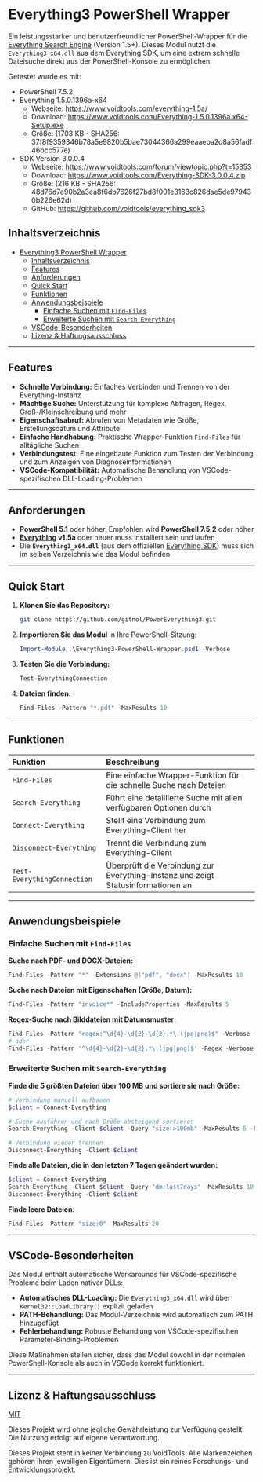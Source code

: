# Everything3 PowerShell Wrapper

Ein leistungsstarker und benutzerfreundlicher PowerShell-Wrapper für die [Everything Search Engine](https://www.voidtools.com/) (Version 1.5+). Dieses Modul nutzt die `Everything3_x64.dll` aus dem Everything SDK, um eine extrem schnelle Dateisuche direkt aus der PowerShell-Konsole zu ermöglichen.

Getestet wurde es mit:
- PowerShell 7.5.2
- Everything 1.5.0.1396a-x64
  - Webseite: https://www.voidtools.com/everything-1.5a/
  - Download: https://www.voidtools.com/Everything-1.5.0.1396a.x64-Setup.exe 
  - Größe: (1703 KB - SHA256: 37f8f9359346b78a5e9820b5bae73044366a299eaaeba2d8a56fadf46bcc577e)
- SDK Version 3.0.0.4
  - Webseite: https://www.voidtools.com/forum/viewtopic.php?t=15853
  - Download: https://www.voidtools.com/Everything-SDK-3.0.0.4.zip 
  - Größe: (216 KB - SHA256: 48d76d7e90b2a3ea8f6db7626f27bd8f001e3163c826dae5de979430b226e62d) 
  - GitHub: https://github.com/voidtools/everything_sdk3

## Inhaltsverzeichnis

- [Everything3 PowerShell Wrapper](#everything3-powershell-wrapper)
  - [Inhaltsverzeichnis](#inhaltsverzeichnis)
  - [Features](#features)
  - [Anforderungen](#anforderungen)
  - [Quick Start](#quick-start)
  - [Funktionen](#funktionen)
  - [Anwendungsbeispiele](#anwendungsbeispiele)
    - [Einfache Suchen mit `Find-Files`](#einfache-suchen-mit-find-files)
    - [Erweiterte Suchen mit `Search-Everything`](#erweiterte-suchen-mit-search-everything)
  - [VSCode-Besonderheiten](#vscode-besonderheiten)
  - [Lizenz \& Haftungsausschluss](#lizenz--haftungsausschluss)

---

## Features

- **Schnelle Verbindung:** Einfaches Verbinden und Trennen von der Everything-Instanz
- **Mächtige Suche:** Unterstützung für komplexe Abfragen, Regex, Groß-/Kleinschreibung und mehr
- **Eigenschaftsabruf:** Abrufen von Metadaten wie Größe, Erstellungsdatum und Attribute
- **Einfache Handhabung:** Praktische Wrapper-Funktion `Find-Files` für alltägliche Suchen
- **Verbindungstest:** Eine eingebaute Funktion zum Testen der Verbindung und zum Anzeigen von Diagnoseinformationen
- **VSCode-Kompatibilität:** Automatische Behandlung von VSCode-spezifischen DLL-Loading-Problemen

---

## Anforderungen

- **PowerShell 5.1** oder höher. Empfohlen wird **PowerShell 7.5.2** oder höher
- **[Everything](https://www.voidtools.com/downloads/) v1.5a** oder neuer muss installiert sein und laufen
- Die **`Everything3_x64.dll`** (aus dem offiziellen [Everything SDK](https://www.voidtools.com/support/everything/sdk/)) muss sich im selben Verzeichnis wie das Modul befinden

---

## Quick Start

1. **Klonen Sie das Repository:**
   ```sh
   git clone https://github.com/gitnol/PowerEverything3.git
   ```

2. **Importieren Sie das Modul** in Ihre PowerShell-Sitzung:
   ```powershell
   Import-Module .\Everything3-PowerShell-Wrapper.psd1 -Verbose
   ```

3. **Testen Sie die Verbindung:**
   ```powershell
   Test-EverythingConnection
   ```

4. **Dateien finden:**
   ```powershell
   Find-Files -Pattern "*.pdf" -MaxResults 10
   ```

---

## Funktionen

| Funktion                    | Beschreibung                                                                 |
|:---------------------------|:-----------------------------------------------------------------------------|
| `Find-Files`               | Eine einfache Wrapper-Funktion für die schnelle Suche nach Dateien          |
| `Search-Everything`        | Führt eine detaillierte Suche mit allen verfügbaren Optionen durch          |
| `Connect-Everything`       | Stellt eine Verbindung zum Everything-Client her                            |
| `Disconnect-Everything`    | Trennt die Verbindung zum Everything-Client                                 |
| `Test-EverythingConnection`| Überprüft die Verbindung zur Everything-Instanz und zeigt Statusinformationen an |

---

## Anwendungsbeispiele

### Einfache Suchen mit `Find-Files`

**Suche nach PDF- und DOCX-Dateien:**
```powershell
Find-Files -Pattern "*" -Extensions @("pdf", "docx") -MaxResults 10
```

**Suche nach Dateien mit Eigenschaften (Größe, Datum):**
```powershell
Find-Files -Pattern "invoice*" -IncludeProperties -MaxResults 5
```

**Regex-Suche nach Bilddateien mit Datumsmuster:**
```powershell
Find-Files -Pattern "regex:^\d{4}-\d{2}-\d{2}.*\.(jpg|png)$" -Verbose -MaxResults 10
# oder
Find-Files -Pattern '^\d{4}-\d{2}-\d{2}.*\.(jpg|png)$' -Regex -Verbose -MaxResults 10
```

### Erweiterte Suchen mit `Search-Everything`

**Finde die 5 größten Dateien über 100 MB und sortiere sie nach Größe:**
```powershell
# Verbindung manuell aufbauen
$client = Connect-Everything

# Suche ausführen und nach Größe absteigend sortieren
Search-Everything -Client $client -Query "size:>100mb" -MaxResults 5 -Properties "Size" -SortBy @{Property = "Size"; Descending = $true}

# Verbindung wieder trennen
Disconnect-Everything -Client $client
```

**Finde alle Dateien, die in den letzten 7 Tagen geändert wurden:**
```powershell
$client = Connect-Everything
Search-Everything -Client $client -Query "dm:last7days" -MaxResults 10 -Properties "DateModified"
Disconnect-Everything -Client $client
```

**Finde leere Dateien:**
```powershell
Find-Files -Pattern "size:0" -MaxResults 20
```

---

## VSCode-Besonderheiten

Das Modul enthält automatische Workarounds für VSCode-spezifische Probleme beim Laden nativer DLLs:

- **Automatisches DLL-Loading:** Die `Everything3_x64.dll` wird über `Kernel32::LoadLibrary()` explizit geladen
- **PATH-Behandlung:** Das Modul-Verzeichnis wird automatisch zum PATH hinzugefügt
- **Fehlerbehandlung:** Robuste Behandlung von VSCode-spezifischen Parameter-Binding-Problemen

Diese Maßnahmen stellen sicher, dass das Modul sowohl in der normalen PowerShell-Konsole als auch in VSCode korrekt funktioniert.

---

## Lizenz & Haftungsausschluss

[MIT](https://github.com/gitnol/PowerEverything3/blob/main/LICENSE)

Dieses Projekt wird ohne jegliche Gewährleistung zur Verfügung gestellt. Die Nutzung erfolgt auf eigene Verantwortung.

Dieses Projekt steht in keiner Verbindung zu VoidTools. Alle Markenzeichen gehören ihren jeweiligen Eigentümern. Dies ist ein reines Forschungs- und Entwicklungsprojekt.
